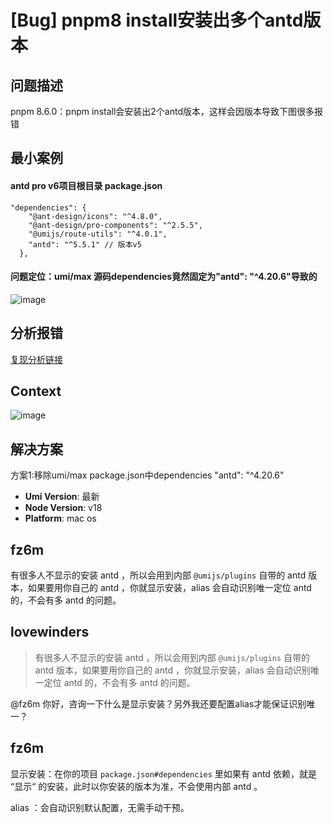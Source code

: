 # [Bug] pnpm8 install安装出多个antd版本

<!--
感谢您向我们反馈问题，为了高效的解决问题，我们期望你能提供以下信息：
-->

## 问题描述

pnpm 8.6.0：pnpm install会安装出2个antd版本，这样会因版本导致下图很多报错

<!-- A clear and concise description of what the bug is. -->
<!-- 清晰的描述下遇到的问题。-->

## 最小案例

<!-- 为节约大家的时间，无复现步骤的 ISSUE 会被关闭，提供之后再 REOPEN -->
<!-- YOUR_REPOSITORY_URL on github or stackbliz -->

#### antd pro v6项目根目录 package.json

```
"dependencies": {
    "@ant-design/icons": "^4.8.0",
    "@ant-design/pro-components": "^2.5.5",
    "@umijs/route-utils": "^4.0.1",
    "antd": "^5.5.1" // 版本v5
  },
```

#### 问题定位：umi/max 源码dependencies竟然固定为"antd": "^4.20.6"导致的

![image](https://github.com/umijs/umi/assets/22837419/09507423-a4dd-411e-9799-bb81c881cf5b)

## 分析报错

<!-- 请提供复现链接/步骤，错误日志以及相关配置 -->

[复现分析链接](https://github.com/ant-design/pro-components/issues/7181)

## Context

![image](https://github.com/umijs/umi/assets/22837419/f67e4aa5-07eb-415b-9a5e-5aacbf118b40)

## 解决方案

方案1:移除umi/max package.json中dependencies "antd": "^4.20.6"

- **Umi Version**: 最新
- **Node Version**: v18
- **Platform**: mac os

## fz6m

有很多人不显示的安装 antd ，所以会用到内部 `@umijs/plugins` 自带的 antd 版本，如果要用你自己的 antd ，你就显示安装，alias 会自动识别唯一定位 antd 的，不会有多 antd 的问题。

## lovewinders

> 有很多人不显示的安装 antd ，所以会用到内部 `@umijs/plugins` 自带的 antd 版本，如果要用你自己的 antd ，你就显示安装，alias 会自动识别唯一定位 antd 的，不会有多 antd 的问题。

@fz6m 你好，咨询一下什么是显示安装？另外我还要配置alias才能保证识别唯一？

## fz6m

显示安装：在你的项目 `package.json#dependencies` 里如果有 antd 依赖，就是 “显示“ 的安装，此时以你安装的版本为准，不会使用内部 antd 。

alias ：会自动识别默认配置，无需手动干预。
